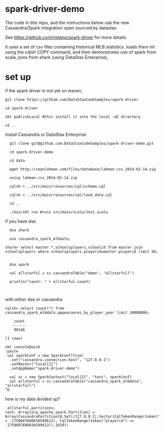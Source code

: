 spark-driver-demo
=================

The code in this repo, and the instructions below use the new Cassandra/Spark integration open sourced by datastax.

See https://github.com/riptano/spark-driver for more details

It uses a set of csv files containing historical MLB statistics. loads them int using the cqlsh COPY command, and then demonstrates use of spark from scala, joins from shark (using DataStax Enterprise), 

# set up
if the spark driver is not yet on maven,  
```
git clone https://github.com/DataStaxCodeSamples/spark-driver

cd spark-driver

sbt publishLocal #this install it into the local .m2 directory

cd ..
```

install Cassandra or DataStax Enterprise
```
  git clone git@github.com:DataStaxCodeSamples/spark-driver-demo.git

  cd spark-driver-demo
  
  cd data

  wget http://seanlahman.com/files/database/lahman-csv_2014-02-14.zip

  unzip lahman-csv_2014-02-14.zip
  
  cqlsh < ../src/main/resources/cql/schema.cql 

  cqlsh < ../src/main/resources/cql/load_data.cql
  
  cd ..

  ./bin/sbt run #runs src/main/scala/test.scala
```

if you have dse
```
  dse shark
  
  use cassandra_spark_mlbdata;

shark> select master.*,schoolsplayers.schoolid from master join schoolsplayers where schoolsplayers.playerid=master.playerid limit 50;

 
  dse spark

  val allstarful = sc.cassandraTable("demo", "allstarfull")

  println("count: " + allstarful.count)

 
```

with either dse or cassandra


```
cqlsh> select count(*) from cassandra_spark_mlbdata.appearances_by_player_year limit 10000000;

    count
   -------
    98146

(1 rows)
```

```
sbt consoleQuick
:paste
 val sparkConf = new SparkConf(true)
  .set("cassandra.connection.host", "127.0.0.1")
  .setMaster("local[2]")
  .setAppName("spark-driver-demo")
  
  val sc = new SparkContext("local[2]", "test", sparkConf)
  val allstarful = sc.cassandraTable("cassandra_spark_mlbdata", "allstarfull")
^D
```
how is my data divided up?
```
 allstarful.partitions;
res5: Array[org.apache.spark.Partition] = Array(CassandraPartition(0,Set(/127.0.0.1),Vector(CqlTokenRange(token("playerid") > -1759687600836599613), CqlTokenRange(token("playerid") <= -1759687600836599613)),1920))
```
